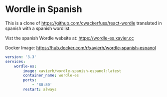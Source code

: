 # Wordle in Spanish

This is a clone of https://github.com/cwackerfuss/react-wordle translated in spanish with a spanish wordlist.

Vist the spanish Wordle website at: https://wordle-es.xavier.cc

Docker Image: https://hub.docker.com/r/xavierh/wordle-spanish-espanol

``` yaml
version: '3.3'
services:
    wordle-es:
        image: xavierh/wordle-spanish-espanol:latest
        container_name: wordle-es
        ports:
            - '80:80'
        restart: always
```